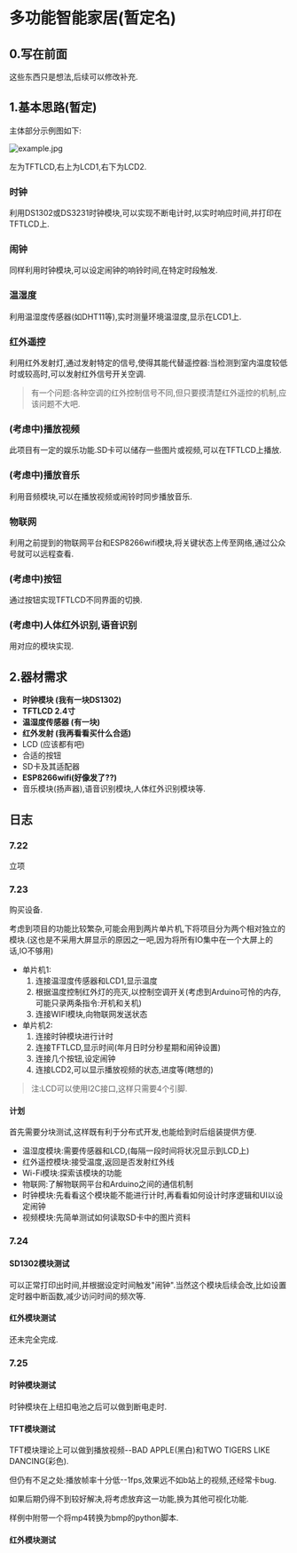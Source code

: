 # 多功能智能家居(暂定名)

## 0.写在前面

这些东西只是想法,后续可以修改补充.

## 1.基本思路(暂定)

主体部分示例图如下:

![example.jpg](https://i.loli.net/2021/07/22/7PlwGWkz1CNtcET.jpg)

左为TFTLCD,右上为LCD1,右下为LCD2.

### 时钟

利用DS1302或DS3231时钟模块,可以实现不断电计时,以实时响应时间,并打印在TFTLCD上.

### 闹钟

同样利用时钟模块,可以设定闹钟的响铃时间,在特定时段触发.

### 温湿度

利用温湿度传感器(如DHT11等),实时测量环境温湿度,显示在LCD1上.

### 红外遥控

利用红外发射灯,通过发射特定的信号,使得其能代替遥控器:当检测到室内温度较低时或较高时,可以发射红外信号开关空调.

> 有一个问题:各种空调的红外控制信号不同,但只要摸清楚红外遥控的机制,应该问题不大吧.

### (考虑中)播放视频

此项目有一定的娱乐功能.SD卡可以储存一些图片或视频,可以在TFTLCD上播放.

### (考虑中)播放音乐

利用音频模块,可以在播放视频或闹铃时同步播放音乐.

### 物联网

利用之前提到的物联网平台和ESP8266wifi模块,将关键状态上传至网络,通过公众号就可以远程查看.

### (考虑中)按钮

通过按钮实现TFTLCD不同界面的切换.

### (考虑中)人体红外识别,语音识别

用对应的模块实现.

## 2.器材需求

* **时钟模块 (我有一块DS1302)**
* **TFTLCD 2.4寸**
* **温湿度传感器 (有一块)**
* **红外发射 (我再看看买什么合适)**
* LCD (应该都有吧)
* 合适的按钮
* SD卡及其适配器
* **ESP8266wifi(好像发了??)**
* 音乐模块(扬声器),语音识别模块,人体红外识别模块等.

## 日志

### 7.22

立项

### 7.23

购买设备.

考虑到项目的功能比较繁杂,可能会用到两片单片机,下将项目分为两个相对独立的模块.(这也是不采用大屏显示的原因之一吧,因为将所有IO集中在一个大屏上的话,IO不够用)

* 单片机1:
  1. 连接温湿度传感器和LCD1,显示温度
  2. 根据温度控制红外灯的亮灭,以控制空调开关(考虑到Arduino可怜的内存,可能只录两条指令:开机和关机)
  3. 连接WIFI模块,向物联网发送状态
* 单片机2:
  1. 连接时钟模块进行计时
  2. 连接TFTLCD,显示时间(年月日时分秒星期和闹钟设置)
  3. 连接几个按钮,设定闹钟
  4. 连接LCD2,可以显示播放视频的状态,进度等(瞎想的)

> 注:LCD可以使用I2C接口,这样只需要4个引脚.

#### 计划

首先需要分块测试,这样既有利于分布式开发,也能给到时后组装提供方便.

* 温湿度模块:需要传感器和LCD,(每隔一段时间将状况显示到LCD上)
* 红外遥控模块:接受温度,返回是否发射红外线
* Wi-Fi模块:探索该模块的功能
* 物联网:了解物联网平台和Arduino之间的通信机制
* 时钟模块:先看看这个模块能不能进行计时,再看看如何设计时序逻辑和UI以设定闹钟
* 视频模块:先简单测试如何读取SD卡中的图片资料

### 7.24

#### SD1302模块测试

可以正常打印出时间,并根据设定时间触发"闹钟".当然这个模块后续会改,比如设置定时器中断函数,减少访问时间的频次等.

#### 红外模块测试

还未完全完成.

### 7.25

#### 时钟模块测试

时钟模块在上纽扣电池之后可以做到断电走时.

#### TFT模块测试

TFT模块理论上可以做到播放视频--BAD APPLE(黑白)和TWO TIGERS LIKE DANCING(彩色).

但仍有不足之处:播放帧率十分低--1fps,效果远不如b站上的视频,还经常卡bug.

如果后期仍得不到较好解决,将考虑放弃这一功能,换为其他可视化功能.

样例中附带一个将mp4转换为bmp的python脚本.

#### 红外模块测试

